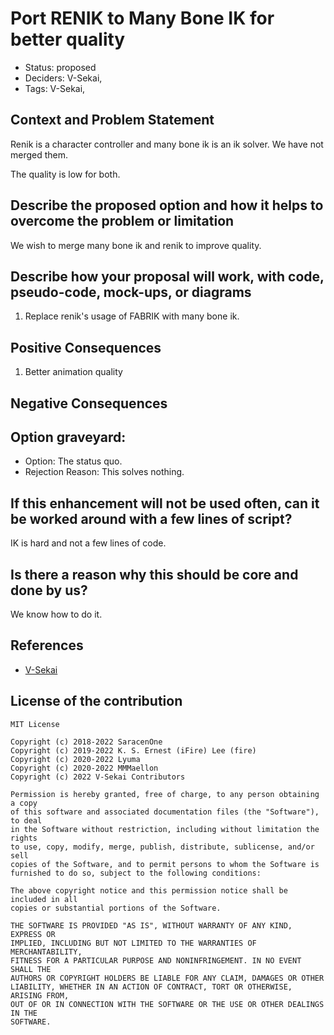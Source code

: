 # Port RENIK to Many Bone IK for better quality

- Status: proposed <!-- draft | proposed | rejected | accepted | deprecated | superseded by -->
- Deciders: V-Sekai,
- Tags: V-Sekai,

## Context and Problem Statement

Renik is a character controller and many bone ik is an ik solver. We have not merged them.

The quality is low for both.

## Describe the proposed option and how it helps to overcome the problem or limitation

We wish to merge many bone ik and renik to improve quality.

## Describe how your proposal will work, with code, pseudo-code, mock-ups, or diagrams

1. Replace renik's usage of FABRIK with many bone ik.

## Positive Consequences <!-- improvement of quality attribute satisfaction, follow-up decisions required -->

1. Better animation quality

## Negative Consequences <!-- compromising quality attribute, follow-up decisions required -->

## Option graveyard:

- Option: The status quo. <!-- List the proposed options no longer open for consideration. -->
- Rejection Reason: This solves nothing. <!-- List the reasons for the rejection: (the bad traits) -->

## If this enhancement will not be used often, can it be worked around with a few lines of script?

IK is hard and not a few lines of code.

## Is there a reason why this should be core and done by us?

We know how to do it.

## References

- [V-Sekai](https://v-sekai.org/)

## License of the contribution

```
MIT License

Copyright (c) 2018-2022 SaracenOne
Copyright (c) 2019-2022 K. S. Ernest (iFire) Lee (fire)
Copyright (c) 2020-2022 Lyuma
Copyright (c) 2020-2022 MMMaellon
Copyright (c) 2022 V-Sekai Contributors

Permission is hereby granted, free of charge, to any person obtaining a copy
of this software and associated documentation files (the "Software"), to deal
in the Software without restriction, including without limitation the rights
to use, copy, modify, merge, publish, distribute, sublicense, and/or sell
copies of the Software, and to permit persons to whom the Software is
furnished to do so, subject to the following conditions:

The above copyright notice and this permission notice shall be included in all
copies or substantial portions of the Software.

THE SOFTWARE IS PROVIDED "AS IS", WITHOUT WARRANTY OF ANY KIND, EXPRESS OR
IMPLIED, INCLUDING BUT NOT LIMITED TO THE WARRANTIES OF MERCHANTABILITY,
FITNESS FOR A PARTICULAR PURPOSE AND NONINFRINGEMENT. IN NO EVENT SHALL THE
AUTHORS OR COPYRIGHT HOLDERS BE LIABLE FOR ANY CLAIM, DAMAGES OR OTHER
LIABILITY, WHETHER IN AN ACTION OF CONTRACT, TORT OR OTHERWISE, ARISING FROM,
OUT OF OR IN CONNECTION WITH THE SOFTWARE OR THE USE OR OTHER DEALINGS IN THE
SOFTWARE.
```

